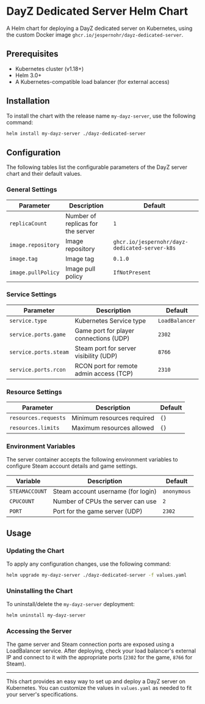 
# DayZ Dedicated Server Helm Chart

A Helm chart for deploying a DayZ dedicated server on Kubernetes, using the custom Docker image `ghcr.io/jespernohr/dayz-dedicated-server`.

## Prerequisites

- Kubernetes cluster (v1.18+)
- Helm 3.0+
- A Kubernetes-compatible load balancer (for external access)

## Installation

To install the chart with the release name `my-dayz-server`, use the following command:

```bash
helm install my-dayz-server ./dayz-dedicated-server
```

## Configuration

The following tables list the configurable parameters of the DayZ server chart and their default values.

### General Settings

| Parameter            | Description                           | Default |
|----------------------|---------------------------------------|---------|
| `replicaCount`       | Number of replicas for the server    | `1`     |
| `image.repository`   | Image repository                     | `ghcr.io/jespernohr/dayz-dedicated-server-k8s` |
| `image.tag`          | Image tag                            | `0.1.0` |
| `image.pullPolicy`   | Image pull policy                    | `IfNotPresent` |

### Service Settings

| Parameter              | Description                                     | Default       |
|------------------------|-------------------------------------------------|---------------|
| `service.type`         | Kubernetes Service type                         | `LoadBalancer`|
| `service.ports.game`   | Game port for player connections (UDP)          | `2302`        |
| `service.ports.steam`  | Steam port for server visibility (UDP)          | `8766`        |
| `service.ports.rcon`   | RCON port for remote admin access (TCP)         | `2310`        |

### Resource Settings

| Parameter            | Description               | Default   |
|----------------------|---------------------------|-----------|
| `resources.requests` | Minimum resources required | `{}`      |
| `resources.limits`   | Maximum resources allowed  | `{}`      |

### Environment Variables

The server container accepts the following environment variables to configure Steam account details and game settings.

| Variable         | Description                             | Default     |
|------------------|-----------------------------------------|-------------|
| `STEAMACCOUNT`   | Steam account username (for login)      | `anonymous` |
| `CPUCOUNT`       | Number of CPUs the server can use       | `2`         |
| `PORT`           | Port for the game server (UDP)          | `2302`      |

## Usage

### Updating the Chart

To apply any configuration changes, use the following command:

```bash
helm upgrade my-dayz-server ./dayz-dedicated-server -f values.yaml
```

### Uninstalling the Chart

To uninstall/delete the `my-dayz-server` deployment:

```bash
helm uninstall my-dayz-server
```

### Accessing the Server

The game server and Steam connection ports are exposed using a LoadBalancer service. After deploying, check your load balancer's external IP and connect to it with the appropriate ports (`2302` for the game, `8766` for Steam).

---

This chart provides an easy way to set up and deploy a DayZ server on Kubernetes. You can customize the values in `values.yaml` as needed to fit your server's specifications.
